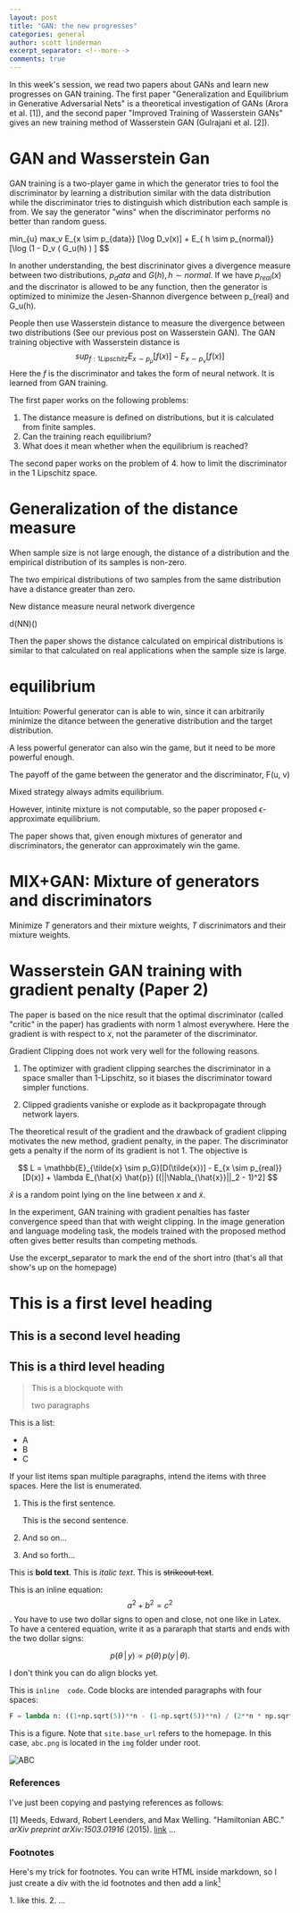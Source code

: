 ```yaml
---
layout: post
title: "GAN: the new progresses"
categories: general
author: scott linderman
excerpt_separator: <!--more-->
comments: true
---
```


In this week's session, we read two papers about GANs and learn new progresses on GAN training. The first paper 
"Generalization and Equilibrium in Generative Adversarial Nets" is a theoretical investigation of GANs (Arora et al. [1]), 
and the second paper "Improved Training of Wasserstein GANs" gives an new training method of Wasserstein GAN 
(Gulrajani et al. [2]). 
<!--more-->

# GAN and Wasserstein Gan
GAN training is a two-player game in which the generator tries to fool the discriminator by learning a distribution 
similar with the data distribution while the discriminator tries to distinguish which distribution each sample is from. 
We say the generator "wins" when the discriminator performs no better than random guess. 

min_{u} max_v E_{x \sim p_{data}} [\log D_v(x)] + E_{ h \sim p_{normal}} [\log (1 - D_v ( G_u(h) ) ]
$$

In another understanding, the best discrininator gives a divergence measure between two distributions, $p_data$ and 
$G(h), h \sim normal$. If we have $p_{real}(x)$ and the discrinator is allowed to be any function, then the generator is 
optimized to minimize the Jesen-Shannon divergence between p_{real} and G_u(h). 

People then use Wasserstein distance to measure the divergence between two distributions (See our previous post on 
Wasserstein GAN). The GAN training objective with Wasserstein distance is 
$$
sup_{f: 1 Lipschitz}  E_{x \sim p_{\mu}}[f(x)] - E_{x \sim p_{\nu}}[f(x)] 
$$
Here the $f$ is the discriminator and takes the form of neural network. It is learned from GAN training. 


The first paper works on the following problems:
1. The distance measure is defined on distributions, but it is calculated from finite samples.
2. Can the training reach equilibrium?
3. What does it mean whether when the equilibrium is reached?

The second paper works on the problem of 
4. how to limit the discriminator in the 1 Lipschitz space. 


# Generalization of the distance measure 

When sample size is not large enough, the distance of a distribution and the empirical distribution of its samples 
is non-zero. 

The two empirical distributions of two samples from the same distribution have a distance greater than zero. 

New distance measure neural network divergence 

d(NN)()

Then the paper shows the distance calculated on empirical distributions is similar to that calculated on real 
applications when the sample size is large. 


# equilibrium

Intuition: Powerful generator can is able to win, since it can arbitrarily minimize the ditance between the generative 
distribution and the target distribution. 

A less powerful generator can also win the game, but it need to be more powerful enough. 

The payoff of the game between the generator and the discriminator, 
F(u, v)

Mixed strategy always admits equilibrium. 

However, intinite mixture is not computable, so the paper proposed $\epsilon$-approximate equilibrium. 


The paper shows that, given enough mixtures of generator and discriminators, the generator can approximately win 
the game.

# MIX+GAN: Mixture of generators and discriminators

Minimize $T$ generators and their mixture weights, $T$ discrinimators and their mixture weights.  



# Wasserstein GAN training with gradient penalty (Paper 2)

The paper is based on the nice result that the optimal discriminator (called "critic" in the paper) has 
gradients with norm 1 almost everywhere. Here the gradient is  with respect to $x$, not the parameter of 
the discriminator. 

Gradient Clipping does not work very well for the following reasons. 

1. The optimizer with gradient clipping searches the discriminator in a space smaller than 1-Lipschitz, 
so it biases the discriminator toward simpler functions. 

2. Clipped gradients vanishe or explode as it backpropagate through network layers. 


The theoretical result of the gradient and the drawback of gradient clipping motivates the new method, gradient penalty, 
in the paper. The discriminator gets a penalty if the norm of its gradient is not 1. The objective is 

$$
L = \mathbb{E}_{\tilde{x} \sim p_G}[D(\tilde{x})] - E_{x \sim p_{real}} [D(x)] + 
\lambda E_{\hat{x} \hat{p}} [(||\Nabla_{\hat{x}}||_2 - 1)^2]
$$

$\hat{x}$ is a random point lying on the line between $x$ and $\tilde{x}$. 

In the experiment, GAN training with gradient penalties has faster convergence speed than that with weight clipping.
In the image generation and language modeling task, the models trained with the proposed method often gives better results 
than competing methods. 






Use the excerpt_separator to mark the end of the short intro
(that's all that show's up on the homepage)

# This is a first level heading

## This is a second level heading

## This is a third level heading

> This is a
> blockquote
> with
>
> two paragraphs

This is a list:
* A
* B
* C

If your list items span multiple paragraphs, intend the items with three spaces.
Here the list is enumerated.

1.   This is the first sentence.

     This is the second sentence.

2.   And so on...

3.   And so forth...

This is **bold text**.
This is _italic text_.
This is ~~strikeout text~~.

This is an inline equation: $$a^2 + b^2 = c^2$$. You have to use two
dollar signs to open and close, not one like in Latex.
To have a centered equation, write it as a pararaph that starts and
ends with the two dollar signs:

$$
p(\theta \, | \, y) \propto p(\theta) \, 
p(y \, | \, \theta).
$$

I don't think you can do align blocks yet.

This is `inline  code`. 
Code blocks are intended paragraphs with four spaces:

```python
F = lambda n: ((1+np.sqrt(5))**n - (1-np.sqrt(5))**n) / (2**n * np.sqrt(5))
```
This is a figure. Note that `site.base_url` refers to the homepage.
In this case, `abc.png` is located in the `img` folder under root.

![ABC]({{site.base_url}}/img/abc.png)

### References
I've just been copying and pastying references as follows: 

[1] Meeds, Edward, Robert Leenders, and Max Welling. "Hamiltonian ABC." _arXiv preprint arXiv:1503.01916_ (2015). [link](http://arxiv.org/pdf/1503.01916)
...

### Footnotes
Here's my trick for footnotes. You can write HTML inside markdown, so I just create a
div with the id footnotes and then add a link[<sup>1</sup>](#footnotes)

<div id="footnotes"></div>
1. like this.
2. ...

